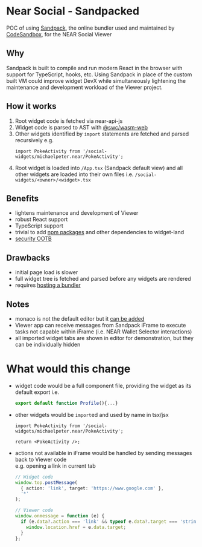 # Near Social - Sandpacked

POC of using [Sandpack](https://sandpack.codesandbox.io/docs/), the online bundler used and maintained by [CodeSandbox](https://codesandbox.io/), for the NEAR Social Viewer

## Why

Sandpack is built to compile and run modern React in the browser with support for TypeScript, hooks, etc. Using Sandpack in place of the custom built VM could improve widget DevX while simultaneously lightening the maintenance and development workload of the Viewer project.

## How it works

1. Root widget code is fetched via near-api-js
2. Widget code is parsed to AST with [@swc/wasm-web](https://swc.rs/docs/usage/wasm)
3. Other widgets identified by `import` statements are fetched and parsed recursively e.g.
   ```tsx
   import PokeActivity from '/social-widgets/michaelpeter.near/PokeActivity';
   ```
4. Root widget is loaded into `/App.tsx` (Sandpack default view) and all other widgets are loaded into their own
   files i.e. `/social-widgets/<owner>/<widget>.tsx`

## Benefits

- lightens maintenance and development of Viewer
- robust React support
- TypeScript support
- trivial to add [npm packages](https://sandpack.codesandbox.io/docs/getting-started/custom-content#npm-dependencies) and other dependencies to widget-land
- [security OOTB](https://sandpack.codesandbox.io/docs/advanced-usage/client#security)

## Drawbacks

- initial page load is slower
- full widget tree is fetched and parsed before any widgets are rendered
- requires [hosting a bundler](https://sandpack.codesandbox.io/docs/advanced-usage/client#hosting-the-bundler)

## Notes

- monaco is not the default editor but it [can be added](https://sandpack.codesandbox.io/docs/guides/integrate-monaco-editor)
- Viewer app can receive messages from Sandpack iFrame to execute tasks not capable within iFrame (i.e. NEAR Wallet Selector interactions)
- all imported widget tabs are shown in editor for demonstration, but they can be individually hidden

# What would this change

- widget code would be a full component file, providing the widget as its default export i.e.

  ```ts
  export default function Profile(){...}
  ```

- other widgets would be `import`ed and used by name in tsx/jsx

  ```tsx
  import PokeActivity from '/social-widgets/michaelpeter.near/PokeActivity';

  return <PokeActivity />;
  ```

- actions not available in iFrame would be handled by sending messages back to Viewer code  
  e.g. opening a link in current tab
  ```ts
  // Widget code
  window.top.postMessage(
    { action: 'link', target: 'https://www.google.com' },
    '*'
  );
  ```
  ```ts
  // Viewer code
  window.onmessage = function (e) {
    if (e.data?.action === 'link' && typeof e.data?.target === 'string') {
      window.location.href = e.data.target;
    }
  };
  ```
